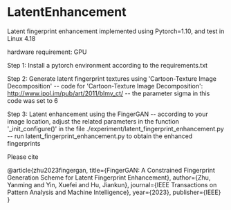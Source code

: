 # LatentEnhancement

Latent fingerprint enhancement implemented using Pytorch=1.10, and test in Linux 4.18

hardware requirement: GPU

Step 1: Install a pytorch environment according to the requirements.txt

Step 2: Generate latent fingerprint textures using 'Cartoon-Texture Image Decomposition'
	-- code for 'Cartoon-Texture Image Decomposition': http://www.ipol.im/pub/art/2011/blmv_ct/
	-- the parameter sigma in this code was set to 6
	
Step 3: Latent enhancement using the FingerGAN
	-- according to your image location, adjust the related parameters in the function '_init_configure()' in the file ./experiment/latent_fingerprint_enhancement.py
	-- run latent_fingerprint_enhancement.py to obtain the enhanced fingerprints
	

Please cite

@article{zhu2023fingergan,
  title={FingerGAN: A Constrained Fingerprint Generation Scheme for Latent Fingerprint Enhancement},
  author={Zhu, Yanming and Yin, Xuefei and Hu, Jiankun},
  journal={IEEE Transactions on Pattern Analysis and Machine Intelligence},
  year={2023},
  publisher={IEEE}
}
